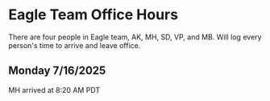 # Eagle Team Office Hours

There are four people in Eagle team, AK, MH, SD, VP, and MB. Will log every person's time to arrive and leave office.

## Monday 7/16/2025 
MH arrived at 8:20 AM PDT
